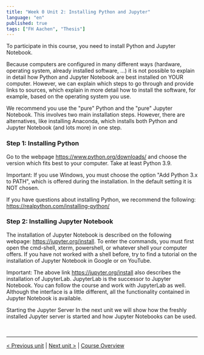 ```yaml
---
title: "Week 0 Unit 2: Installing Python and Jupyter"
language: "en"
published: true
tags: ["FH Aachen", "Thesis"]
---
```


To participate in this course, you need to install Python and Jupyter Notebook.

Because computers are configured in many different ways (hardware, operating system, already installed software, …) it is not possible to explain in detail how Python and Jupyter Notebook are best installed on YOUR computer. However, we can explain which steps to go through and provide links to sources, which explain in more detail how to install the software, for example, based on the operating system you use.

We recommend you use the "pure" Python and the "pure" Jupyter Notebook. This involves two main installation steps. However, there are alternatives, like installing Anaconda, which installs both Python and Jupyter Notebook (and lots more) in one step.

### Step 1: Installing Python
Go to the webpage https://www.python.org/downloads/ and choose the version which fits best to your computer. Take at least Python 3.9.

Important: If you use Windows, you must choose the option "Add Python 3.x to PATH", which is offered during the installation. In the default setting it is NOT chosen.

If you have questions about installing Python, we recommend the following: https://realpython.com/installing-python/

### Step 2: Installing Jupyter Notebook
The installation of Jupyter Notebook is described on the following webpage:
https://jupyter.org/install. To enter the commands, you must first open the cmd-shell, xterm, powershell, or whatever shell your computer offers. If you have not worked with a shell before, try to find a tutorial on the installation of Jupyter Notebook in Google or on YouTube.

Important: The above link https://jupyter.org/install also describes the installation of JupyterLab. JupyterLab is the successor to Jupyter Notebook. You can follow the course and work with JupyterLab as well. Although the interface is a little different, all the functionality contained in Jupyter Notebook is available.

Starting the Jupyter Server
In the next unit we will show how the freshly installed Jupyter server is started and how Jupyter Notebooks can be used.

<br>

---

[< Previous unit](/teaching/python-mooc/week0_unit3_how_to_use_jupyter) | [Next unit >](/teaching/python-mooc/week0_unit1_welcome) |
[Course Overview](/teaching/python-mooc)
